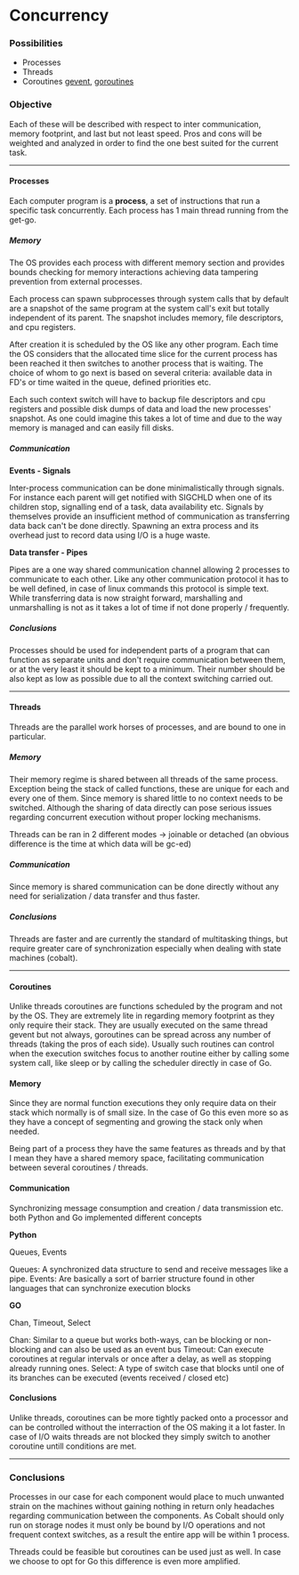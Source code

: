 # Concurrency

### Possibilities

- Processes
- Threads
- Coroutines [gevent](http://www.gevent.org/), [goroutines](https://tour.golang.org/concurrency/1)

### Objective

Each of these will be described with respect to inter communication, memory footprint, and last but not least speed.
Pros and cons will be weighted and analyzed in order to find the one best suited for the current task.

---

#### Processes

Each computer program is a **process**, a set of instructions that run a specific task concurrently.
Each process has 1 main thread running from the get-go.

##### Memory

The OS provides each process with different memory section and provides bounds checking for memory interactions achieving
data tampering prevention from external processes.

Each process can spawn subprocesses through system calls that by default are a snapshot of the same program
at the system call's exit but totally independent of its parent. The snapshot includes memory, file descriptors,
and cpu registers.

After creation it is scheduled by the OS like any other program. Each time the OS considers that the allocated time slice
for the current process has been reached it then switches to another process that is waiting.
The choice of whom to go next is based on several criteria:
available data in FD's or time waited in the queue, defined priorities etc.

Each such context switch will have to backup file descriptors and cpu registers and possible disk dumps of data and load
the new processes' snapshot. As one could imagine this takes a lot of time and due to the way memory is managed and can easily
fill disks.

##### Communication

__Events - Signals__

Inter-process communication can be done minimalistically through signals. For instance each parent will get notified with
SIGCHLD when one of its children stop, signalling end of a task, data availability etc.
Signals by themselves provide an insufficient method of communication as transferring data back can't be done directly.
Spawning an extra process and its overhead just to record data using I/O is a huge waste.

__Data transfer - Pipes__

Pipes are a one way shared communication channel allowing 2 processes to communicate to each other.
Like any other communication protocol it has to be well defined, in case of linux commands this protocol is simple text.
While transferring data is now straight forward, marshalling and unmarshalling is not as it takes a lot of time if not done
properly / frequently.

##### Conclusions

Processes should be used for independent parts of a program that can function as separate units and don't require communication
between them, or at the very least it should be kept to a minimum.
Their number should be also kept as low as possible due to all the context switching carried out.

---

#### Threads

Threads are the parallel work horses of processes, and are bound to one in particular.

##### Memory

Their memory regime is shared between all threads of the same process. Exception being the stack of called functions,
these are unique for each and every one of them.
Since memory is shared little to no context needs to be switched. Although the sharing of data directly can pose serious issues
regarding concurrent execution without proper locking mechanisms.

Threads can be ran in 2 different modes -> joinable or detached (an obvious difference is the time at which data will be gc-ed)

##### Communication

Since memory is shared communication can be done directly without any need for serialization / data transfer and thus faster.

##### Conclusions

Threads are faster and are currently the standard of multitasking things, but require greater care of synchronization
especially when dealing with state machines (cobalt).

---

#### Coroutines

Unlike threads coroutines are functions scheduled by the program and not by the OS. They are extremely lite in regarding
memory footprint as they only require their stack. They are usually executed on the same thread gevent but not always,
goroutines can be spread across any number of threads (taking the pros of each side).
Usually such routines can control when the execution switches focus to another routine either by calling some system call,
like sleep or by calling the scheduler directly in case of Go.

#### Memory

Since they are normal function executions they only require data on their stack which normally is of small size.
In the case of Go this even more so as they have a concept of segmenting and growing the stack only when needed.

Being part of a process they have the same features as threads and by that I mean they have a shared memory space, facilitating
communication between several coroutines / threads.

#### Communication

Synchronizing message consumption and creation / data transmission etc. both Python and Go implemented different concepts

__Python__

Queues, Events

Queues: A synchronized data structure to send and receive messages like a pipe.
Events: Are basically a sort of barrier structure found in other languages that can synchronize execution blocks

__GO__

Chan, Timeout, Select

Chan: Similar to a queue but works both-ways, can be blocking or non-blocking and can also be used as an event bus
Timeout: Can execute coroutines at regular intervals or once after a delay, as well as stopping already running ones.
Select: A type of switch case that blocks until one of its branches can be executed (events received / closed etc)

#### Conclusions

Unlike threads, coroutines can be more tightly packed onto a processor and can be controlled without the interraction of the OS
making it a lot faster.
In case of I/O waits threads are not blocked they simply switch to another coroutine untill conditions are met.

---

### Conclusions

Processes in our case for each component would place to much unwanted strain on the machines without gaining nothing in return
only headaches regarding communication between the components. As Cobalt should only run on storage nodes it must only be bound
by I/O operations and not frequent context switches, as a result the entire app will be within 1 process.

Threads could be feasible but coroutines can be used just as well. In case we choose to opt for Go this difference is
even more amplified.